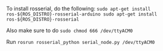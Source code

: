 To install rosserial, do the following:
`
sudo apt-get install ros-${ROS_DISTRO}-rosserial-arduino
sudo apt-get install ros-${ROS_DISTRO}-rosserial
`

Also make sure to do `sudo chmod 666 /dev/ttyACM0`

Run `rosrun rosserial_python serial_node.py /dev/ttyACM0`
